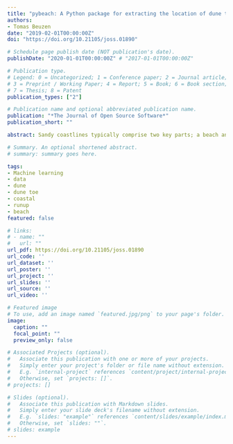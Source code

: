 ```yaml
---
title: "pybeach: A Python package for extracting the location of dune toes on beach profile transects"
authors:
- Tomas Beuzen
date: "2019-02-01T00:00:00Z"
doi: "https://doi.org/10.21105/joss.01890"

# Schedule page publish date (NOT publication's date).
publishDate: "2020-01-01T00:00:00Z" # "2017-01-01T00:00:00Z"

# Publication type.
# Legend: 0 = Uncategorized; 1 = Conference paper; 2 = Journal article;
# 3 = Preprint / Working Paper; 4 = Report; 5 = Book; 6 = Book section;
# 7 = Thesis; 8 = Patent
publication_types: ["2"]

# Publication name and optional abbreviated publication name.
publication: "*The Journal of Open Source Software*"
publication_short: ""

abstract: Sandy coastlines typically comprise two key parts; a beach and dune. The beach is the section of sandy coast that is mostly above water (depending upon tide) and actively influenced by waves, while dunes are elevated mounds/ridges of sand at the back of the beach. The interface between the beach and dune is often characterised by a distinct change in ground slope (with the dune having a steeper slope than the beach). Dunes are particularly important along sandy coastlines because they provide a natural barrier to coastal hazards such as storminduced waves and surge. The capacity of sandy dunes to provide coastal hazard protection depends in large part on their geometry. In particular, the location of the dune toe (the transition point between the beach and dune) is a key factor used in coastal erosion models and for assessing coastal vulnerability to hazards. pybeach is an open-source Python package that allows a user to quickly and effectively identify the dune toe location on 2D beach profiles.

# Summary. An optional shortened abstract.
# summary: summary goes here.

tags:
- Machine learning
- data
- dune
- dune toe
- coastal
- runup
- beach
featured: false

# links:
# - name: ""
#   url: ""
url_pdf: https://doi.org/10.21105/joss.01890
url_code: ''
url_dataset: ''
url_poster: ''
url_project: ''
url_slides: ''
url_source: ''
url_video: ''

# Featured image
# To use, add an image named `featured.jpg/png` to your page's folder.
image:
  caption: ""
  focal_point: ""
  preview_only: false

# Associated Projects (optional).
#   Associate this publication with one or more of your projects.
#   Simply enter your project's folder or file name without extension.
#   E.g. `internal-project` references `content/project/internal-project/index.md`.
#   Otherwise, set `projects: []`.
# projects: []

# Slides (optional).
#   Associate this publication with Markdown slides.
#   Simply enter your slide deck's filename without extension.
#   E.g. `slides: "example"` references `content/slides/example/index.md`.
#   Otherwise, set `slides: ""`.
# slides: example
---
```

<!-- {{% alert note %}}
Click the *Cite* button above to demo the feature to enable visitors to import publication metadata into their reference management software.
{{% /alert %}}

{{% alert note %}}
Click the *Slides* button above to demo Academic's Markdown slides feature.
{{% /alert %}}

# Supplementary notes can be added here, including [code and math](https://sourcethemes.com/academic/docs/writing-markdown-latex/). -->

